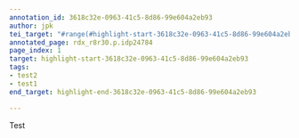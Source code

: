 ```yaml
---
annotation_id: 3618c32e-0963-41c5-8d86-99e604a2eb93
author: jpk
tei_target: "#range(#highlight-start-3618c32e-0963-41c5-8d86-99e604a2eb93, #highlight-end-3618c32e-0963-41c5-8d86-99e604a2eb93)"
annotated_page: rdx_r8r30.p.idp24784
page_index: 1
target: highlight-start-3618c32e-0963-41c5-8d86-99e604a2eb93
tags:
- test2
- test1
end_target: highlight-end-3618c32e-0963-41c5-8d86-99e604a2eb93

---
```

Test